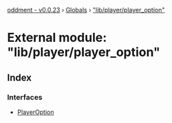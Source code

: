[oddment - v0.0.23](../README.md) › [Globals](../globals.md) › ["lib/player/player_option"](_lib_player_player_option_.md)

# External module: "lib/player/player_option"

## Index

### Interfaces

* [PlayerOption](../interfaces/_lib_player_player_option_.playeroption.md)
